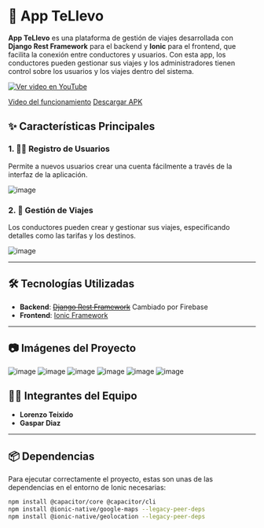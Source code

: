 # 🚗 App TeLlevo

**App TeLlevo** es una plataforma de gestión de viajes desarrollada con **Django Rest Framework** para el backend y **Ionic** para el frontend, que facilita la conexión entre conductores y usuarios. Con esta app, los conductores pueden gestionar sus viajes y los administradores tienen control sobre los usuarios y los viajes dentro del sistema.


[![Ver video en YouTube](https://img.youtube.com/vi/a5JQS8TlMRs/0.jpg)](https://www.youtube.com/watch?v=a5JQS8TlMRs)

[Video del funcionamiento](https://www.youtube.com/watch?v=a5JQS8TlMRs)
[Descargar APK](https://1loro.github.io/tellevo)
## ✨ Características Principales

### 1. 🚶‍♂️ **Registro de Usuarios**
Permite a nuevos usuarios crear una cuenta fácilmente a través de la interfaz de la aplicación.  

![image](https://github.com/user-attachments/assets/ce98644f-bc8c-4c19-bc6f-80c8b4879217)


### 2. 🚖 **Gestión de Viajes**
Los conductores pueden crear y gestionar sus viajes, especificando detalles como las tarifas y los destinos.  

![image](https://github.com/user-attachments/assets/b9b8e4c9-afd3-441e-8df2-fdb5ab5fbc44)

---

## 🛠️ Tecnologías Utilizadas

- **Backend**: ~~[Django Rest Framework](https://www.django-rest-framework.org/)~~ Cambiado por Firebase
- **Frontend**: [Ionic Framework](https://ionicframework.com/)
  

---

## 📷 Imágenes del Proyecto

![image](https://github.com/user-attachments/assets/9413dff6-436a-4940-b185-e1a1667f3e56)
![image](https://github.com/user-attachments/assets/e26787cb-e850-492a-8d1a-dac71d38e89a)
![image](https://github.com/user-attachments/assets/accf97fe-0fc9-4143-ab15-496451708826)
![image](https://github.com/user-attachments/assets/31ee1b4c-a49a-4f0c-8adf-f7bab7eb204d)
![image](https://github.com/user-attachments/assets/84a3dfca-f729-4c5e-800f-15f03e6c1f83)
![image](https://github.com/user-attachments/assets/89c3b23e-710c-42e8-a626-9306017adaeb)

## 🧍‍♂️ Integrantes del Equipo

- **Lorenzo Teixido** 
- **Gaspar Diaz** 

---

## 📦 Dependencias

Para ejecutar correctamente el proyecto, estas son unas de las dependencias en el entorno de Ionic necesarias:

```bash
npm install @capacitor/core @capacitor/cli
npm install @ionic-native/google-maps --legacy-peer-deps
npm install @ionic-native/geolocation --legacy-peer-deps

